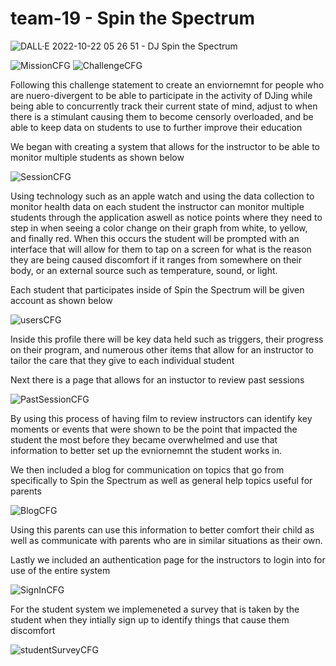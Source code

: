 # team-19 - Spin the Spectrum
![DALL·E 2022-10-22 05 26 51 - DJ Spin the Spectrum](https://user-images.githubusercontent.com/72226932/197334260-d8700ec4-bb42-486c-a552-fbc9eec9a570.png)

![MissionCFG](https://user-images.githubusercontent.com/72226932/197333581-6ffa3d65-16e0-40a3-973b-703396c8e528.png)
![ChallengeCFG](https://user-images.githubusercontent.com/72226932/197333708-ecdcdca3-4ae0-43ef-8dbe-ecb7e4d67685.png)

Following this challenge statement to create an enviornemnt for people who are nuero-divergent to be able to participate in the activity of DJing while
being able to concurrently track their current state of mind, adjust to when there is a stimulant causing them to become censorly overloaded, and be able to keep data
on students to use to further improve their education

We began with creating a system that allows for the instructor to be able to monitor multiple students as shown below

![SessionCFG](https://user-images.githubusercontent.com/72226932/197333739-9f1ea748-642f-4596-b072-245253e58d26.png)

Using technology such as an apple watch and using the data collection to monitor health data on each student the instructor can monitor multiple students through the application
aswell as notice points where they need to step in when seeing a color change on their graph from white, to yellow, and finally red. When this occurs the student will be prompted with an interface that will allow for them to
tap on a screen for what is the reason they are being caused discomfort if it ranges from somewhere on their body, or an external source such as temperature, sound, or light.

Each student that participates inside of Spin the Spectrum will be given account as shown below

![usersCFG](https://user-images.githubusercontent.com/72226932/197334478-2f635e6d-398b-49c5-ba3e-0df18d30047b.png)

Inside this profile there will be key data held such as triggers, their progress on their program, and numerous other items that allow for an instructor to tailor the care that they give to each individual student

Next there is a page that allows for an instuctor to review past sessions

![PastSessionCFG](https://user-images.githubusercontent.com/72226932/197333978-5a975164-7ac8-4208-96ee-80febd1ae15d.png)

By using this process of having film to review instructors can identify key moments or events that were shown to be the point that impacted the student the most before they became overwhelmed and use that information to better set up the evniornemnt the student works in.

We then included a blog for communication on topics that go from specifically to Spin the Spectrum as well as general help topics useful for parents

![BlogCFG](https://user-images.githubusercontent.com/72226932/197334368-be196d79-7616-4cfb-83b5-e195c156b302.png)

Using this parents can use this information to better comfort their child as well as communicate with parents who are in similar situations as their own.

Lastly we included an authentication page for the instructors to login into for use of the entire system

![SignInCFG](https://user-images.githubusercontent.com/72226932/197334415-82388e9d-1565-4537-9910-1e7df89ad7c5.png)

For the student system we implemeneted a survey that is taken by the student when they intially sign up to identify things that cause them discomfort

![studentSurveyCFG](https://user-images.githubusercontent.com/72226932/197335440-da49096b-0030-4fe7-826d-847b9dd223a2.png)

